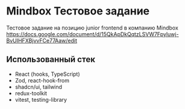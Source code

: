 # Mindbox Тестовое задание

Тестовое задание на позицию junior frontend в компанию Mindbox
https://docs.google.com/document/d/15QkApDkQqtzLSVW7Fpyluwj-BvUIHFXBjvvFCe77Aaw/edit

## Использованный стек

- React (hooks, TypeScript)
- Zod, react-hook-from
- shadcn/ui, tailwind
- redux-toolkit
- vitest, testing-library